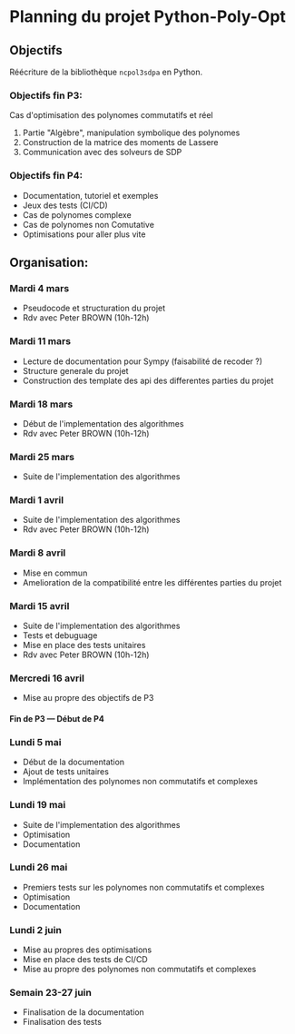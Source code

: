 # Planning du projet Python-Poly-Opt

## Objectifs

Réécriture de la bibliothèque `ncpol3sdpa` en Python.

### Objectifs fin P3:

Cas d'optimisation des polynomes commutatifs et réel
   1. Partie "Algèbre", manipulation symbolique des polynomes
   2. Construction de la matrice des moments de Lassere
   3. Communication avec des solveurs de SDP

### Objectifs fin P4:

 * Documentation, tutoriel et exemples
 * Jeux des tests (CI/CD)
 * Cas de polynomes complexe
 * Cas de polynomes non Comutative
 * Optimisations pour aller plus vite


## Organisation:

### Mardi 4 mars

 * Pseudocode et structuration du projet
 * Rdv avec Peter BROWN (10h-12h)

### Mardi 11 mars

 * Lecture de documentation pour Sympy (faisabilité de recoder ?)
 * Structure generale du projet
 * Construction des template des api des differentes parties du projet

### Mardi 18 mars

 * Début de l'implementation des algorithmes
 * Rdv avec Peter BROWN (10h-12h)

### Mardi 25 mars

 * Suite de l'implementation des algorithmes

### Mardi 1 avril

 * Suite de l'implementation des algorithmes
 * Rdv avec Peter BROWN (10h-12h)

### Mardi 8 avril

 * Mise en commun
 * Amelioration de la compatibilité entre les différentes parties du projet

### Mardi 15 avril

 * Suite de l'implementation des algorithmes
 * Tests et debuguage
 * Mise en place des tests unitaires
 * Rdv avec Peter BROWN (10h-12h)

### Mercredi 16 avril

 * Mise au propre des objectifs de P3

#### Fin de P3 — Début de P4

### Lundi 5 mai

 * Début de la documentation
 * Ajout de tests unitaires
 * Implémentation des polynomes non commutatifs et complexes

### Lundi 19 mai

 * Suite de l'implementation des algorithmes
 * Optimisation
 * Documentation

### Lundi 26 mai

 * Premiers tests sur les polynomes non commutatifs et complexes
 * Optimisation
 * Documentation


### Lundi 2 juin

 * Mise au propres des optimisations
 * Mise en place des tests de CI/CD
 * Mise au propre des polynomes non commutatifs et complexes


### Semain 23-27 juin

 * Finalisation de la documentation
 * Finalisation des tests
